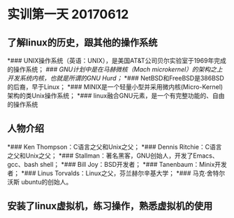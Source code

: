 # 实训第一天 20170612
## 了解linux的历史，跟其他的操作系统
*### UNIX操作系统（英语：UNIX），是美国AT&T公司贝尔实验室于1969年完成的操作系统；
*### GNU计划中是在马赫微核（Mach microkernel）的架构之上开发系统内核，也就是所谓的GNU Hurd；*
*### NetBSD和FreeBSD是386BSD的后裔，早于Linux；
*### MINIX是一个轻量小型并采用微内核(Micro-Kernel)架构的类Unix操作系统；
*### linux融合GNU元素，是一个有完整功能的、自由的操作系统
## 人物介绍
*### Ken Thompson：C语言之父和Unix之父；
*### Dennis Ritchie：C语言之父和Unix之父；
*### Stallman：著名黑客，GNU创始人，开发了Emacs、gcc、bash shell；
*### Bill Joy：BSD开发者；
*### Tanenbaum：Minix开发者；
*### Linus Torvalds：Linux之父，芬兰赫尔辛基大学；
*### 马克·舍特尔沃斯 ubuntu的创始人。
## 安装了linux虚拟机，练习操作，熟悉虚拟机的使用
